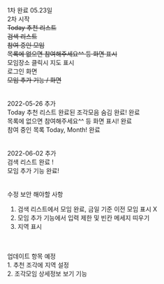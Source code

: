1차 완료 05.23일
<br>
2차 시작<br>
<strike>Today 추천 리스트</strike><br>
<strike>검색 리스트</strike><br>
<strike>참여 중인 모임</strike><br>
<strike>목록에 없으면 참여해주세요^^ 등 화면 표시</strike><br>
모임장소 클릭시 지도 표시<br>
로그인 화면<br>
<strike>모임 추가 기능 / 화면</strike><br>
<br>
<br>
2022-05-26 추가<br>
Today 추천 리스트 완료된 조각모음 숨김 완료! 완료<br>
목록에 없으면 참여해주세요^^ 등 화면 표시! 완료<br>
참여 중인 목록 Today, Month! 완료<br>
<br>
<br>
2022-06-02 추가<br>
검색 리스트 완료 !<br>
모임 추가 기능 완료!<br>
<br>
<br>
수정 보안 해야할 사항
1. 검색 리스트에서 모임 완료, 금일 기준 이전 모임 표시 X
2. 모임 추가 기능에서 입력 제한 및 빈칸 메세지 띠우기
3. 지역 표시
<br>
<br>
업데이트 항목 예정<br>
1. 추천 조각에 지역 설정<br>
2. 조각모임 상세정보 보기 기능<br>
